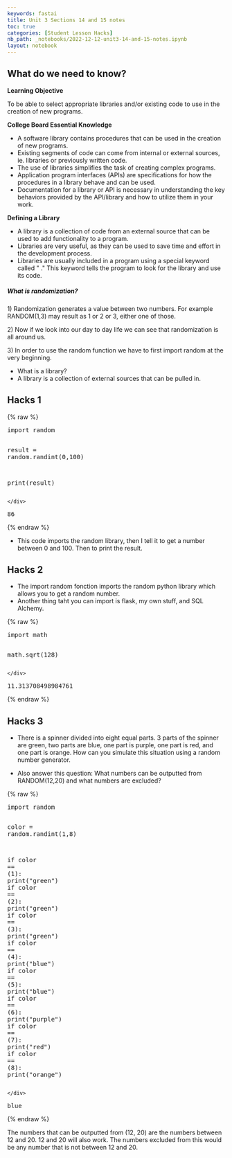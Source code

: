 ```yaml
---
keywords: fastai
title: Unit 3 Sections 14 and 15 notes
toc: true
categories: [Student Lesson Hacks]
nb_path: _notebooks/2022-12-12-unit3-14-and-15-notes.ipynb
layout: notebook
---
```


<!--
#################################################
### THIS FILE WAS AUTOGENERATED! DO NOT EDIT! ###
#################################################
# file to edit: _notebooks/2022-12-12-unit3-14-and-15-notes.ipynb
-->

<div class="container" id="notebook-container">
        
<div class="cell border-box-sizing text_cell rendered"><div class="inner_cell">
<div class="text_cell_render border-box-sizing rendered_html">
<h2 id="What-do-we-need-to-know?">What do we need to know?<a class="anchor-link" href="#What-do-we-need-to-know?"> </a></h2><p><strong>Learning Objective</strong></p>
<p>To be able to select appropriate libraries and/or existing code to use in the creation of new programs.</p>
<p><strong>College Board Essential Knowledge</strong></p>
<ul>
<li>A software library contains procedures that can be used in the creation of new programs.</li>
<li>Existing segments of code can come from internal or external sources, ie. libraries or previously written code.</li>
<li>The use of libraries simplifies the task of creating complex programs.</li>
<li>Application program interfaces (APIs) are specifications for how the procedures in a library behave and can be used.</li>
<li>Documentation for a library or API is necessary in understanding the key behaviors provided by the API/library and how to utilize them in your work.</li>
</ul>
<p><strong>Defining a Library</strong></p>
<ul>
<li>A library is a collection of code from an external source that can be used to add functionality to a program.</li>
<li>Libraries are very useful, as they can be used to save time and effort in the development process.</li>
<li>Libraries are usually included in a program using a special keyword called " ." This keyword tells the program to look for the library and use its code.</li>
</ul>
<h5 id="What-is-randomization?">What is randomization?<a class="anchor-link" href="#What-is-randomization?"> </a></h5><p>1) Randomization generates a value between two numbers. For example RANDOM(1,3) may result as 1 or 2 or 3, either one of those.</p>
<p>2) Now if we look into our day to day life we can see that randomization is all around us.</p>
<p>3) In order to use the random function we have to first import random at the very beginning.</p>

</div>
</div>
</div>
<div class="cell border-box-sizing text_cell rendered"><div class="inner_cell">
<div class="text_cell_render border-box-sizing rendered_html">
<ul>
<li>What is a library?</li>
<li>A library is a collection of external sources that can be pulled in.</li>
</ul>
<h2 id="Hacks-1">Hacks 1<a class="anchor-link" href="#Hacks-1"> </a></h2>
</div>
</div>
</div>
    {% raw %}
    
<div class="cell border-box-sizing code_cell rendered">
<div class="input">

<div class="inner_cell">
    <div class="input_area">
<div class=" highlight hl-ipython3"><pre><span></span><span class="kn">import</span> <span class="nn">random</span>

<span class="n">result</span> <span class="o">=</span> <span class="n">random</span><span class="o">.</span><span class="n">randint</span><span class="p">(</span><span class="mi">0</span><span class="p">,</span><span class="mi">100</span><span class="p">)</span>

<span class="nb">print</span><span class="p">(</span><span class="n">result</span><span class="p">)</span>
</pre></div>

    </div>
</div>
</div>

<div class="output_wrapper">
<div class="output">

<div class="output_area">

<div class="output_subarea output_stream output_stdout output_text">
<pre>86
</pre>
</div>
</div>

</div>
</div>

</div>
    {% endraw %}

<div class="cell border-box-sizing text_cell rendered"><div class="inner_cell">
<div class="text_cell_render border-box-sizing rendered_html">
<ul>
<li>This code imports the random library, then I tell it to get a number between 0 and 100. Then to print the result. </li>
</ul>

</div>
</div>
</div>
<div class="cell border-box-sizing text_cell rendered"><div class="inner_cell">
<div class="text_cell_render border-box-sizing rendered_html">
<h2 id="Hacks-2">Hacks 2<a class="anchor-link" href="#Hacks-2"> </a></h2><ul>
<li>The import random fonction imports the random python library which allows you to get a random number. </li>
<li>Another thing taht you can import is flask, my own stuff, and SQL Alchemy. </li>
</ul>

</div>
</div>
</div>
    {% raw %}
    
<div class="cell border-box-sizing code_cell rendered">
<div class="input">

<div class="inner_cell">
    <div class="input_area">
<div class=" highlight hl-ipython3"><pre><span></span><span class="kn">import</span> <span class="nn">math</span>


<span class="n">math</span><span class="o">.</span><span class="n">sqrt</span><span class="p">(</span><span class="mi">128</span><span class="p">)</span>
</pre></div>

    </div>
</div>
</div>

<div class="output_wrapper">
<div class="output">

<div class="output_area">



<div class="output_text output_subarea output_execute_result">
<pre>11.313708498984761</pre>
</div>

</div>

</div>
</div>

</div>
    {% endraw %}

<div class="cell border-box-sizing text_cell rendered"><div class="inner_cell">
<div class="text_cell_render border-box-sizing rendered_html">
<h2 id="Hacks-3">Hacks 3<a class="anchor-link" href="#Hacks-3"> </a></h2><ul>
<li><p>There is a spinner divided into eight equal parts. 3 parts of the spinner are green, two parts are blue, one part is purple, one part is red, and one part is orange. How can you simulate this situation using a random number generator.</p>
</li>
<li><p>Also answer this question: What numbers can be outputted from RANDOM(12,20) and what numbers are excluded?</p>
</li>
</ul>

</div>
</div>
</div>
    {% raw %}
    
<div class="cell border-box-sizing code_cell rendered">
<div class="input">

<div class="inner_cell">
    <div class="input_area">
<div class=" highlight hl-ipython3"><pre><span></span><span class="kn">import</span> <span class="nn">random</span>

<span class="n">color</span> <span class="o">=</span> <span class="n">random</span><span class="o">.</span><span class="n">randint</span><span class="p">(</span><span class="mi">1</span><span class="p">,</span><span class="mi">8</span><span class="p">)</span>


<span class="k">if</span> <span class="n">color</span> <span class="o">==</span> <span class="p">(</span><span class="mi">1</span><span class="p">):</span>
    <span class="nb">print</span><span class="p">(</span><span class="s2">&quot;green&quot;</span><span class="p">)</span>
<span class="k">if</span> <span class="n">color</span> <span class="o">==</span> <span class="p">(</span><span class="mi">2</span><span class="p">):</span>
    <span class="nb">print</span><span class="p">(</span><span class="s2">&quot;green&quot;</span><span class="p">)</span>
<span class="k">if</span> <span class="n">color</span> <span class="o">==</span> <span class="p">(</span><span class="mi">3</span><span class="p">):</span>
    <span class="nb">print</span><span class="p">(</span><span class="s2">&quot;green&quot;</span><span class="p">)</span>
<span class="k">if</span> <span class="n">color</span> <span class="o">==</span> <span class="p">(</span><span class="mi">4</span><span class="p">):</span>
    <span class="nb">print</span><span class="p">(</span><span class="s2">&quot;blue&quot;</span><span class="p">)</span>
<span class="k">if</span> <span class="n">color</span> <span class="o">==</span> <span class="p">(</span><span class="mi">5</span><span class="p">):</span>
    <span class="nb">print</span><span class="p">(</span><span class="s2">&quot;blue&quot;</span><span class="p">)</span>
<span class="k">if</span> <span class="n">color</span> <span class="o">==</span> <span class="p">(</span><span class="mi">6</span><span class="p">):</span>
    <span class="nb">print</span><span class="p">(</span><span class="s2">&quot;purple&quot;</span><span class="p">)</span>
<span class="k">if</span> <span class="n">color</span> <span class="o">==</span> <span class="p">(</span><span class="mi">7</span><span class="p">):</span>
    <span class="nb">print</span><span class="p">(</span><span class="s2">&quot;red&quot;</span><span class="p">)</span>
<span class="k">if</span> <span class="n">color</span> <span class="o">==</span> <span class="p">(</span><span class="mi">8</span><span class="p">):</span>
    <span class="nb">print</span><span class="p">(</span><span class="s2">&quot;orange&quot;</span><span class="p">)</span>
</pre></div>

    </div>
</div>
</div>

<div class="output_wrapper">
<div class="output">

<div class="output_area">

<div class="output_subarea output_stream output_stdout output_text">
<pre>blue
</pre>
</div>
</div>

</div>
</div>

</div>
    {% endraw %}

<div class="cell border-box-sizing text_cell rendered"><div class="inner_cell">
<div class="text_cell_render border-box-sizing rendered_html">
<p>The numbers that can be outputted from (12, 20) are the numbers between 12 and 20. 12 and 20 will also work. The numbers excluded from this would be any number that is not between 12 and 20.</p>

</div>
</div>
</div>
</div>
 

